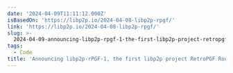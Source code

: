 ```yaml
---
date: '2024-04-09T11:11:12.000Z'
isBasedOn: 'https://libp2p.io/2024-04-08-libp2p-rpgf/'
link: 'https://libp2p.io/2024-04-08-libp2p-rpgf/'
slug: >-
  2024-04-09-announcing-libp2p-rpgf-1-the-first-libp2p-project-retropgf-round-or-libp2p
tags:
  - Code
title: 'Announcing libp2p-rPGF-1, the first libp2p project RetroPGF Round! | libp2p'
---
```


